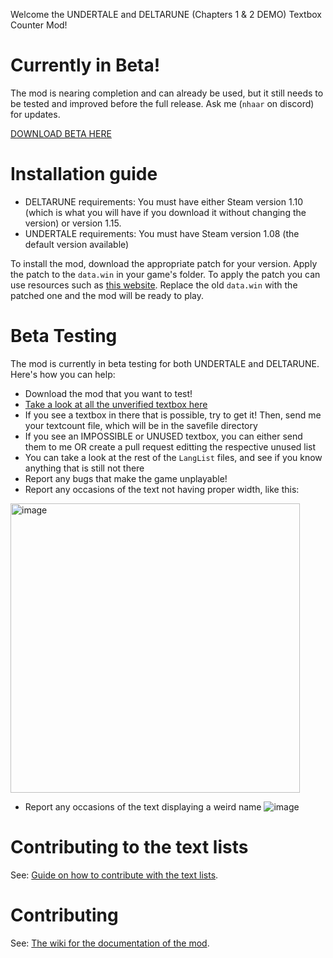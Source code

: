 Welcome the UNDERTALE and DELTARUNE (Chapters 1 & 2 DEMO) Textbox Counter Mod!

# Currently in Beta!

The mod is nearing completion and can already be used, but it still needs to be tested and improved before the full release. Ask me (`nhaar` on discord) for updates.

[DOWNLOAD BETA HERE](https://github.com/nhaar/deltarune-textbox-counter/releases/tag/v0.0.0-beta)

# Installation guide

* DELTARUNE requirements: You must have either Steam version 1.10 (which is what you will have if you download it without changing the version) or version 1.15.
* UNDERTALE requirements: You must have Steam version 1.08 (the default version available)

To install the mod, download the appropriate patch for your version. Apply the patch to the `data.win` in your game's folder. To apply the patch you can use resources such as [this website](https://www.marcrobledo.com/RomPatcher.js/). Replace the
old `data.win` with the patched one and the mod will be ready to play.

# Beta Testing

The mod is currently in beta testing for both UNDERTALE and DELTARUNE. Here's how you can help:

* Download the mod that you want to test!
* [Take a look at all the unverified textbox here](https://docs.google.com/spreadsheets/d/1utUCy32Md_HLG4sLHdpNM1uUREUgM90pLe46-EdG9wY/edit?usp=sharing)
* If you see a textbox in there that is possible, try to get it! Then, send me your textcount file, which will be in the savefile directory
* If you see an IMPOSSIBLE or UNUSED textbox, you can either send them to me OR create a pull request editting the respective unused list
* You can take a look at the rest of the `LangList` files, and see if you know anything that is still not there
* Report any bugs that make the game unplayable!
* Report any occasions of the text not having proper width, like this:
<img width="463" alt="image" src="https://github.com/nhaar/deltarune-textbox-counter/assets/38634785/48629cc1-6b10-45d7-bc59-85e77ec15911">

* Report any occasions of the text displaying a weird name
![image](https://github.com/nhaar/deltarune-textbox-counter/assets/38634785/b65b21c6-71dd-4c19-8885-1144954dc309)

# Contributing to the text lists

See: [Guide on how to contribute with the text lists](https://github.com/nhaar/deltarune-textbox-counter/wiki/Text-documenting).

# Contributing

See: [The wiki for the documentation of the mod](https://github.com/nhaar/deltarune-textbox-counter/wiki).
